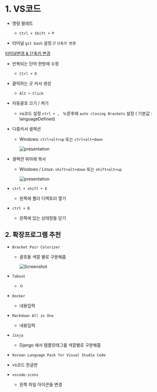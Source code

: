 # 1. VS코드



- 명령 팔레트
  - `Ctrl + Shift + P` 



- 터미널 `git bash` 설정 // `단축키 변경` 

[터미널변경 & 단축키 변경](https://mishka.kr/2019/06/24/vscode-gitbash/)



- 반복되는 단어 한방에 수정
  
  - `Ctrl + D` 
  
- 클릭하는 곳 커서 생성
  
  - `Alt + Click` 
  
- 자동괄호 끄기 / 켜기

  - vs코드 설정 `ctrl + , ` 누른후에 `auto closing Brackets` 설정 ( 기본값 :  languageDefined)

- 다중커서 셀렉션

  - Windows: `ctrl+alt+up` 또는 `ctrl+alt+down`
    

    ![presentation](https://dpo58vnxvi356.cloudfront.net/image/5c9ee216-2a44-41ee-d39c-7246ae9c4b01.gif)

- 셀렉션 위아래 복사

  - Windows / Linux: `shift+alt+down` 또는 `shift+alt+up`

    ![presentation](https://dpo58vnxvi356.cloudfront.net/image/bbf40770-e2e0-42eb-927f-0e6e01715a29.gif)

    



- `ctrl + shift + E`
  - 왼쪽에 폴더 디렉토리 열기



- `ctrl + B` 
  - 왼쪽에 있는 상태창들 닫기









## 2. 확장프로그램 추천



- `Bracket Pair Colorizer` 

  - 괄호들 색깔 별로 구분해줌

    ![Screenshot](https://github.com/CoenraadS/BracketPair/raw/master/images/example.png)

    

- `Tabout`
  
  - ㅇ
- `Docker`
  
  - 내용입력
- `Markdown All in One` 
  
  - 내용입력
- `Jinja`
  
  - Django 에서 템플릿태그를 색깔별로 구분해줌
- `Korean Language Pack for Visual Studio Code`
  
- vs코드 한글판
  
- `vscode-icons` 
  
  - 왼쪽 파일 아이콘들 변경